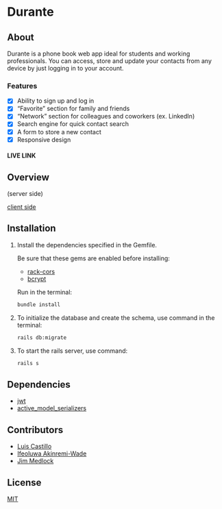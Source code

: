 # Durante 

## About

Durante is a phone book web app ideal for students and working professionals. You can access, store and update your contacts from any device by just logging in to your account. 

### Features

- [x] Ability to sign up and log in
- [x] “Favorite” section for family and friends
- [x] “Network” section for colleagues and coworkers (ex. LinkedIn)
- [x] Search engine for quick contact search
- [x] A form to store a new contact
- [x] Responsive design

#### LIVE LINK


## Overview
(server side) 


[client side](https://github.com/chingu-voyages/v38-toucans-team-01)

## Installation

1. Install the dependencies specified in the Gemfile.

    Be sure that these gems are enabled before installing:

    * [rack-cors](https://github.com/cyu/rack-cors)
    * [bcrypt](https://github.com/bcrypt-ruby/bcrypt-ruby)

    Run in the terminal:

    ```bash
    bundle install
    ```

2. To initialize the database and create the schema, use command in the terminal:

    ```bash
    rails db:migrate
    ```

3. To start the rails server, use command:

    ```bash
    rails s
    ```

## Dependencies

* [jwt](https://github.com/jwt/ruby-jwt)
* [active_model_serializers](https://api.rubyonrails.org/classes/ActiveModel/Serialization.html)

## Contributors
* [Luis Castillo](https://github.com/LuisCastilloKC) 
* [Ifeoluwa Akinremi-Wade](https://github.com/IfeAkiWad)
* [Jim Medlock](https://github.com/jdmedlock)

## License
[MIT](https://choosealicense.com/licenses/mit/)